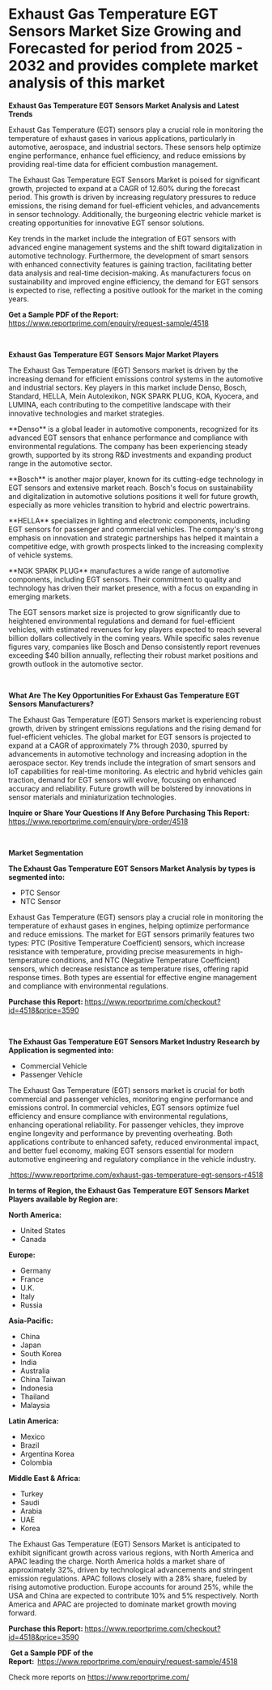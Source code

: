 <p><h1>Exhaust Gas Temperature EGT Sensors Market Size Growing and Forecasted for period from 2025 - 2032 and provides complete market analysis of this market</h1></p><p><strong>Exhaust Gas Temperature EGT Sensors Market Analysis and Latest Trends</strong></p>
<p><p>Exhaust Gas Temperature (EGT) sensors play a crucial role in monitoring the temperature of exhaust gases in various applications, particularly in automotive, aerospace, and industrial sectors. These sensors help optimize engine performance, enhance fuel efficiency, and reduce emissions by providing real-time data for efficient combustion management.</p><p>The Exhaust Gas Temperature EGT Sensors Market is poised for significant growth, projected to expand at a CAGR of 12.60% during the forecast period. This growth is driven by increasing regulatory pressures to reduce emissions, the rising demand for fuel-efficient vehicles, and advancements in sensor technology. Additionally, the burgeoning electric vehicle market is creating opportunities for innovative EGT sensor solutions.</p><p>Key trends in the market include the integration of EGT sensors with advanced engine management systems and the shift toward digitalization in automotive technology. Furthermore, the development of smart sensors with enhanced connectivity features is gaining traction, facilitating better data analysis and real-time decision-making. As manufacturers focus on sustainability and improved engine efficiency, the demand for EGT sensors is expected to rise, reflecting a positive outlook for the market in the coming years.</p></p>
<p><strong>Get a Sample PDF of the Report:&nbsp;</strong> <a href="https://www.reportprime.com/enquiry/request-sample/4518?utm_campaign=2853&utm_medium=2&utm_source=Github&utm_content=ia&utm_term=19032025&utm_id=exhaust-gas-temperature-egt-sensors">https://www.reportprime.com/enquiry/request-sample/4518</a></p>
<p>&nbsp;</p>
<p><strong>Exhaust Gas Temperature EGT Sensors Major Market Players</strong></p>
<p><p>The Exhaust Gas Temperature (EGT) Sensors market is driven by the increasing demand for efficient emissions control systems in the automotive and industrial sectors. Key players in this market include Denso, Bosch, Standard, HELLA, Mein Autolexikon, NGK SPARK PLUG, KOA, Kyocera, and LUMINA, each contributing to the competitive landscape with their innovative technologies and market strategies.</p><p>**Denso** is a global leader in automotive components, recognized for its advanced EGT sensors that enhance performance and compliance with environmental regulations. The company has been experiencing steady growth, supported by its strong R&D investments and expanding product range in the automotive sector.</p><p>**Bosch** is another major player, known for its cutting-edge technology in EGT sensors and extensive market reach. Bosch's focus on sustainability and digitalization in automotive solutions positions it well for future growth, especially as more vehicles transition to hybrid and electric powertrains.</p><p>**HELLA** specializes in lighting and electronic components, including EGT sensors for passenger and commercial vehicles. The company's strong emphasis on innovation and strategic partnerships has helped it maintain a competitive edge, with growth prospects linked to the increasing complexity of vehicle systems.</p><p>**NGK SPARK PLUG** manufactures a wide range of automotive components, including EGT sensors. Their commitment to quality and technology has driven their market presence, with a focus on expanding in emerging markets. </p><p>The EGT sensors market size is projected to grow significantly due to heightened environmental regulations and demand for fuel-efficient vehicles, with estimated revenues for key players expected to reach several billion dollars collectively in the coming years. While specific sales revenue figures vary, companies like Bosch and Denso consistently report revenues exceeding $40 billion annually, reflecting their robust market positions and growth outlook in the automotive sector.</p></p>
<p>&nbsp;</p>
<p><strong>What Are The Key Opportunities For Exhaust Gas Temperature EGT Sensors Manufacturers?</strong></p>
<p><p>The Exhaust Gas Temperature (EGT) Sensors market is experiencing robust growth, driven by stringent emissions regulations and the rising demand for fuel-efficient vehicles. The global market for EGT sensors is projected to expand at a CAGR of approximately 7% through 2030, spurred by advancements in automotive technology and increasing adoption in the aerospace sector. Key trends include the integration of smart sensors and IoT capabilities for real-time monitoring. As electric and hybrid vehicles gain traction, demand for EGT sensors will evolve, focusing on enhanced accuracy and reliability. Future growth will be bolstered by innovations in sensor materials and miniaturization technologies.</p></p>
<p><strong>Inquire or Share Your Questions If Any Before Purchasing This Report:</strong> <a href="https://www.reportprime.com/enquiry/pre-order/4518?utm_campaign=2853&utm_medium=2&utm_source=Github&utm_content=ia&utm_term=19032025&utm_id=exhaust-gas-temperature-egt-sensors">https://www.reportprime.com/enquiry/pre-order/4518</a></p>
<p>&nbsp;</p>
<p><strong>Market Segmentation</strong></p>
<p><strong>The Exhaust Gas Temperature EGT Sensors Market Analysis by types is segmented into:</strong></p>
<p><ul><li>PTC Sensor</li><li>NTC Sensor</li></ul></p>
<p><p>Exhaust Gas Temperature (EGT) sensors play a crucial role in monitoring the temperature of exhaust gases in engines, helping optimize performance and reduce emissions. The market for EGT sensors primarily features two types: PTC (Positive Temperature Coefficient) sensors, which increase resistance with temperature, providing precise measurements in high-temperature conditions, and NTC (Negative Temperature Coefficient) sensors, which decrease resistance as temperature rises, offering rapid response times. Both types are essential for effective engine management and compliance with environmental regulations.</p></p>
<p><strong>Purchase this Report:&nbsp;</strong><a href="https://www.reportprime.com/checkout?id=4518&price=3590&utm_campaign=2853&utm_medium=2&utm_source=Github&utm_content=ia&utm_term=19032025&utm_id=exhaust-gas-temperature-egt-sensors">https://www.reportprime.com/checkout?id=4518&price=3590</a></p>
<p>&nbsp;</p>
<p><strong>The Exhaust Gas Temperature EGT Sensors Market Industry Research by Application is segmented into:</strong></p>
<p><ul><li>Commercial Vehicle</li><li>Passenger Vehicle</li></ul></p>
<p><p>The Exhaust Gas Temperature (EGT) sensors market is crucial for both commercial and passenger vehicles, monitoring engine performance and emissions control. In commercial vehicles, EGT sensors optimize fuel efficiency and ensure compliance with environmental regulations, enhancing operational reliability. For passenger vehicles, they improve engine longevity and performance by preventing overheating. Both applications contribute to enhanced safety, reduced environmental impact, and better fuel economy, making EGT sensors essential for modern automotive engineering and regulatory compliance in the vehicle industry.</p></p>
<p><a href="https://www.reportprime.com/exhaust-gas-temperature-egt-sensors-r4518?utm_campaign=2853&utm_medium=2&utm_source=Github&utm_content=ia&utm_term=19032025&utm_id=exhaust-gas-temperature-egt-sensors">&nbsp;https://www.reportprime.com/exhaust-gas-temperature-egt-sensors-r4518</a></p>
<p><strong>In terms of Region, the Exhaust Gas Temperature EGT Sensors Market Players available by Region are:</strong></p>
<p>
    <p> <strong> North America: </strong>
        <ul>
            <li>United States</li>
            <li>Canada</li>
        </ul>
        </p> 
    <p> <strong> Europe: </strong>
        <ul>
            <li>Germany</li>
            <li>France</li>
            <li>U.K.</li>
            <li>Italy</li>
            <li>Russia</li>
        </ul>
        </p> 
    <p> <strong> Asia-Pacific: </strong>
        <ul>
            <li>China</li>
            <li>Japan</li>
            <li>South Korea</li>
            <li>India</li>
            <li>Australia</li>
            <li>China Taiwan</li>
            <li>Indonesia</li>
            <li>Thailand</li>
            <li>Malaysia</li>
        </ul>
        </p> 
    <p> <strong> Latin America: </strong>
        <ul>
            <li>Mexico</li>
            <li>Brazil</li>
            <li>Argentina Korea</li>
            <li>Colombia</li>
        </ul>
        </p> 
    <p> <strong> Middle East & Africa: </strong>
        <ul>
            <li>Turkey</li>
            <li>Saudi</li>
            <li>Arabia</li>
            <li>UAE</li>
            <li>Korea</li>
        </ul>
    </p>
    </p>
<p><p>The Exhaust Gas Temperature (EGT) Sensors Market is anticipated to exhibit significant growth across various regions, with North America and APAC leading the charge. North America holds a market share of approximately 32%, driven by technological advancements and stringent emission regulations. APAC follows closely with a 28% share, fueled by rising automotive production. Europe accounts for around 25%, while the USA and China are expected to contribute 10% and 5% respectively. North America and APAC are projected to dominate market growth moving forward.</p></p>
<p><strong>Purchase this Report: </strong><a href="https://www.reportprime.com/checkout?id=4518&price=3590&utm_campaign=2853&utm_medium=2&utm_source=Github&utm_content=ia&utm_term=19032025&utm_id=exhaust-gas-temperature-egt-sensors">https://www.reportprime.com/checkout?id=4518&price=3590</a></p>
<p>&nbsp;<strong>Get a Sample PDF of the Report:&nbsp;&nbsp;</strong><a href="https://www.reportprime.com/enquiry/request-sample/4518?utm_campaign=2853&utm_medium=2&utm_source=Github&utm_content=ia&utm_term=19032025&utm_id=exhaust-gas-temperature-egt-sensors">https://www.reportprime.com/enquiry/request-sample/4518</a></p>
<p><strong></strong></p>
<p>Check more reports on <a href="https://www.reportprime.com/?utm_campaign=2853&utm_medium=2&utm_source=Github&utm_content=ia&utm_term=19032025&utm_id=exhaust-gas-temperature-egt-sensors">https://www.reportprime.com/</a></p>